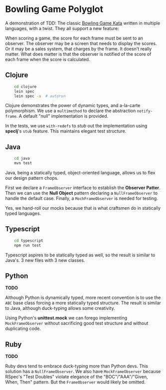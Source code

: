 # Bowling Game Polyglot

A demonstration of TDD: The classic [Bowling Game Kata](http://butunclebob.com/files/downloads/Bowling%20Game%20Kata.ppt) 
written in multiple languages, with a twist.  They all support a new feature:

When scoring a game, the score for each frame must be sent to an observer. 
The observer may be a screen that needs to display the scores.  Or it may be
a sales system, that charges by the frame.  It doesn't really matter.  What does
matter is that the observer is notified of the score of each frame when the score 
is calculated.

## Clojure
```bash
    cd clojure
    lein spec
    lein spec -a  # autorun
```
Clojure demonstrates the power of dynamic types, and a-la-carte polymorphism.
We use a `multimethod` to declare the abstraction `notify-frame`.  A default
"null" implementation is provided.

In the tests, we use `with-redefs` to *stub* out the implementation using **speclj**'s
`stub` feature.  This maintains elegant test structure.

## Java
```bash
    cd java
    mvn test
```
Java, being a statically typed, object-oriented language, allows us to flex our design
pattern chops.

First we declare a `FrameObserver` interface to establish the **Observer Patter**.  Then we can use the **Null Object** 
pattern declaring a `NullFrameObserver` to handle the default case.  Finally, a `MochFrameObserver` 
is needed for testing.  

Yes, we hand-roll our mocks because that is what craftsmen do in statically typed languages.

## Typescript
```bash
    cd typescript
    npm run test
```
Typescript aspires to be statically typed as well, so the result is similar to Java's. 
3 new files with 3 new classes.

## Python

**TODO**

Although Python is dynamically typed, more recent convention is to use the `ABC` base class
forcing a more statically typed structure.  The result is similar to Java, although duck-typing 
allows some creativity.

Using Python's **unittest.mock** we can forego implementing `MockFrameObserver` without 
sacrificing good test structure and without duplicating code.

## Ruby

**TODO**

Ruby devs tend to embrace duck-typing more than Python devs.  This solution has
a `NullFrameObserver`.  We also have `MockFrameObserver` because RSpec's "Test Doubles"
violate elegance of the "BOC"/"AAA"/"Given, When, Then" pattern.  But the `FrameObserver` 
would likely be omitted.